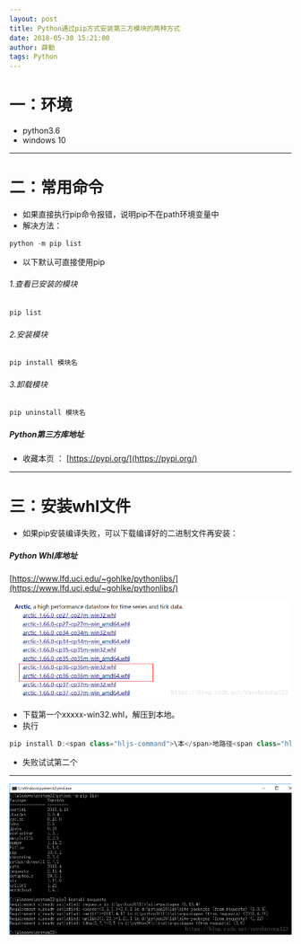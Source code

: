 ```yaml
---
layout: post
title: Python通过pip方式安装第三方模块的两种方式
date: 2018-05-30 15:21:00
author: 薛勤
tags: Python
---
```

# 一：环境

*  python3.6
*  windows 10

---

# 二：常用命令

*  如果直接执行pip命令报错，说明pip不在path环境变量中
*  解决方法：

```javascript
python -m pip list
```

*  以下默认可直接使用pip

###### 1.查看已安装的模块

```javascript
pip list
```

###### 2.安装模块

```javascript
pip install 模块名
```

###### 3.卸载模块

```java
pip uninstall 模块名
```

##### Python第三方库地址

*  收藏本页 ： [https://pypi.org/](https://pypi.org/)

---

# 三：安装whl文件

*  如果pip安装编译失败，可以下载编译好的二进制文件再安装：

##### Python Whl库地址

[https://www.lfd.uci.edu/~gohlke/pythonlibs/](https://www.lfd.uci.edu/~gohlke/pythonlibs/)

![](./20180530Python通过pip方式安装第三方模块的两种方式/1136672-20190623141700863-1943886782.png)

*  下载第一个xxxxx-win32.whl，解压到本地。
*  执行

```java
pip install D:<span class="hljs-command">\本</span>地路径<span class="hljs-command">\xxx</span>.whl
```

*  失败试试第二个

---

![](./20180530Python通过pip方式安装第三方模块的两种方式/1136672-20190623141717895-943511979.png)